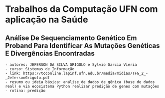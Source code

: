 # Trabalhos da Computação UFN com aplicação na Saúde


## Análise De Sequenciamento Genético Em Proband Para Identificar As Mutações Genéticas E Divergências Encontradas
    - autores: JEFERSON DA SILVA GRIGOLO e Sylvio Garcia Vieria
    - curso: Sistemas de Informação
    - link: https://tcconline.lapinf.ufn.edu.br/media/midias/TFG_2_-_JefersonGrigolo.pdf
    - resumo ou ideia básica: análise de dados de gênica (base de dados real) e via ecosistema Python realizar predição de genes com mutações
    - rotina: predição

    
